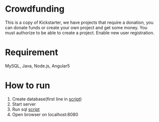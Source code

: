 # Crowdfunding
This is a copy of Kickstarter, we have projects that require a donation, you can
donate funds or create your own project and get some money. You must authorize to be able to create a project. Enable new user registration. 
# Requirement
MySQL, Java, Node.js, Angular5 

# How to run
1. Create database(first line in [script](https://github.com/npilipovic86/Crowdfunding/blob/master/Server/sql/db-init.sql))
2. Start server
3. Run sql [script](https://github.com/npilipovic86/Crowdfunding/blob/master/Server/sql/db-init.sql)
4. Open browser on localhost:8080


